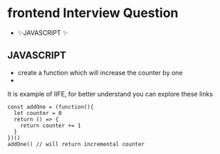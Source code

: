 # frontend Interview Question


- ✨JAVASCRIPT ✨

## JAVASCRIPT

- create a function which will increase the counter by one
- 

It is example of IIFE, for better understand you can explore these links

```
const addOne = (function(){
  let counter = 0
  return () => {
	return counter += 1
  }
})()
addOne() // will return incremental counter
